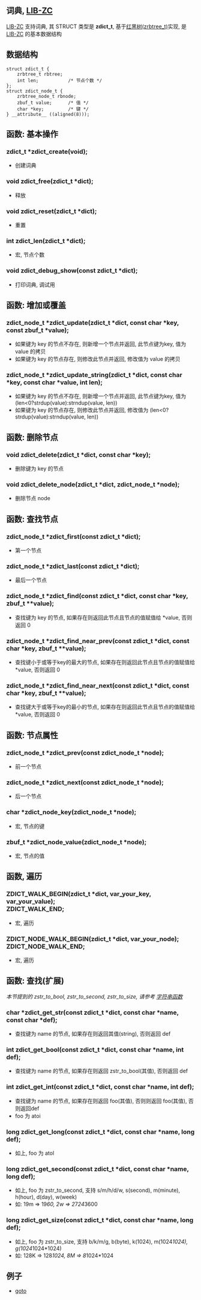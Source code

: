 
## 词典, [LIB-ZC](./README.md)

[LIB-ZC](./README.md) 支持词典,
其 STRUCT 类型是 **zdict_t**, 基于[红黑树(zrbtree_t)](./rbtree.md)实现,
是 [LIB-ZC](./README.md) 的基本数据结构

## 数据结构

```
struct zdict_t {
    zrbtree_t rbtree;
    int len;           /* 节点个数 */
};
struct zdict_node_t {
    zrbtree_node_t rbnode;
    zbuf_t value;      /* 值 */
    char *key;         /* 键 */
} __attribute__ ((aligned(8)));
```

## 函数: 基本操作

### zdict_t *zdict_create(void);

* 创建词典

### void zdict_free(zdict_t *dict);

* 释放

### void zdict_reset(zdict_t *dict);

* 重置 

### int zdict_len(zdict_t *dict);

* 宏, 节点个数

### void zdict_debug_show(const zdict_t *dict);

* 打印词典, 调试用

## 函数: 增加或覆盖

### zdict_node_t *zdict_update(zdict_t *dict, const char *key, const zbuf_t *value);

* 如果键为 key 的节点不存在, 则新增一个节点并返回, 此节点键为key, 值为 value 的拷贝
* 如果键为 key 的节点存在, 则修改此节点并返回, 修改值为 value 的拷贝

### zdict_node_t *zdict_update_string(zdict_t *dict, const char *key, const char *value, int len);

* 如果键为 key 的节点不存在, 则新增一个节点并返回, 此节点键为key, 值为 (len&lt;0?strdup(value):strndup(value, len))
* 如果键为 key 的节点存在, 则修改此节点并返回, 修改值为 (len&lt;0?strdup(value):strndup(value, len))

## 函数: 删除节点

### void zdict_delete(zdict_t *dict, const char *key);

* 删除键为 key 的节点

### void zdict_delete_node(zdict_t *dict, zdict_node_t *node);

* 删除节点 node

## 函数: 查找节点


### zdict_node_t *zdict_first(const zdict_t *dict);

* 第一个节点

### zdict_node_t *zdict_last(const zdict_t *dict);

* 最后一个节点

### zdict_node_t *zdict_find(const zdict_t *dict, const char *key, zbuf_t **value);

* 查找键为 key 的节点, 如果存在则返回此节点且节点的值赋值给 *value, 否则返回 0

### zdict_node_t *zdict_find_near_prev(const zdict_t *dict, const char *key, zbuf_t **value);

* 查找键小于或等于key的最大的节点, 如果存在则返回此节点且节点的值赋值给 *value, 否则返回 0

### zdict_node_t *zdict_find_near_next(const zdict_t *dict, const char *key, zbuf_t **value);

* 查找键大于或等于key的最小的节点, 如果存在则返回此节点且节点的值赋值给 *value, 否则返回 0

## 函数: 节点属性


### zdict_node_t *zdict_prev(const zdict_node_t *node);

* 前一个节点

### zdict_node_t *zdict_next(const zdict_node_t *node);

* 后一个节点

### char *zdict_node_key(zdict_node_t *node);

* 宏, 节点的键

### zbuf_t *zdict_node_value(zdict_node_t *node);

* 宏, 节点的值

## 函数, 遍历


### ZDICT_WALK_BEGIN(zdict_t *dict, var_your_key, var_your_value);<BR />ZDICT_WALK_END;

* 宏, 遍历

### ZDICT_NODE_WALK_BEGIN(zdict_t *dict, var_your_node);<BR />ZDICT_NODE_WALK_END;

* 宏, 遍历

## 函数: 查找(扩展)

_本节提到的 zstr_to_bool, zstr_to_second, zstr_to_size, 请参考 [字符串函数](./string.md)_

### char *zdict_get_str(const zdict_t *dict, const char *name, const char *def);

* 查找键为 name 的节点, 如果存在则返回其值(string), 否则返回 def

### int zdict_get_bool(const zdict_t *dict, const char *name, int def);

* 查找键为 name 的节点, 如果存在则返回 zstr_to_bool(其值), 否则返回 def

### int zdict_get_int(const zdict_t *dict, const char *name, int def);

* 查找键为 name 的节点, 如果存在则返回 foo(其值), 否则则返回 foo(其值), 否则返回def
* foo 为 atoi

### long zdict_get_long(const zdict_t *dict, const char *name, long def);

* 如上, foo 为 atol

### long zdict_get_second(const zdict_t *dict, const char *name, long def);

* 如上, foo 为 zstr_to_second, 支持 s/m/h/d/w, s(second), m(minute), h(hour), d(day), w(week)
* 如: 19m =&gt; 19*60, 2w =&gt; 2*7*24*3600 

### long zdict_get_size(const zdict_t *dict, const char *name, long def);

* 如上, foo 为 zstr_to_size, 支持 b/k/m/g, b(byte), k(1024), m(1024*1024), g(1024*1024*1024)
* 如: 128K =&gt; 128*1024, 8M =&gt; 8*1024*1024

## 例子

* [goto](../sample/rbtree/dict_demo.c)

